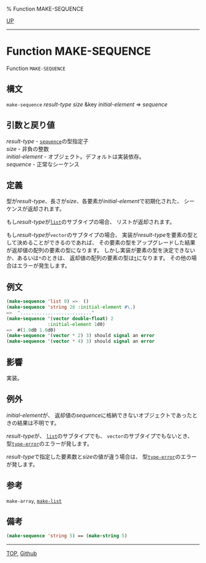 % Function MAKE-SEQUENCE

[UP](17.3.html)  

---

# Function **MAKE-SEQUENCE**


Function `MAKE-SEQUENCE`


## 構文

`make-sequence` *result-type* *size* &key *initial-element* => *sequence*


## 引数と戻り値

*result-type* - [`sequence`](17.3.sequence.html)の型指定子  
*size* - 非負の整数  
*initial-element* - オブジェクト。デフォルトは実装依存。  
*sequence* - 正常なシーケンス


## 定義

型が*result-type*、長さが*size*、各要素が*initial-element*で初期化された、
シーケンスが返却されます。

もし*result-type*が[`list`](14.2.list-system-class.html)のサブタイプの場合、
リストが返却されます。

もし*result-type*が`vector`のサブタイプの場合、
実装が*result-type*を要素の型として決めることができるのであれば、
その要素の型をアップグレードした結果が返却値の配列の要素の型になります。
しかし実装が要素の型を決定できないか、あるいは`*`のときは、
返却値の配列の要素の型は[`t`](4.4.t-system-class.html)になります。
その他の場合はエラーが発生します。


## 例文

```lisp
(make-sequence 'list 0) =>  ()
(make-sequence 'string 26 :initial-element #\.) 
=>  ".........................."
(make-sequence '(vector double-float) 2
               :initial-element 1d0)
=>  #(1.0d0 1.0d0)
(make-sequence '(vector * 2) 3) should signal an error
(make-sequence '(vector * 4) 3) should signal an error
```


## 影響

実装。


## 例外

*initial-element*が、
返却値の*sequence*に格納できないオブジェクトであったときの結果は不明です。

*result-type*が、
[`list`](14.2.list-system-class.html)のサブタイプでも、
`vector`のサブタイプでもないとき、
型[`type-error`](4.4.type-error.html)のエラーが発します。

*result-type*で指定した要素数と*size*の値が違う場合は、
型[`type-error`](4.4.type-error.html)のエラーが発します。


## 参考

`make-array`,
[`make-list`](14.2.make-list.html)


## 備考

```lisp
(make-sequence 'string 5) == (make-string 5)
```


---
[TOP](index.html),  [Github](https://github.com/nptcl/npt-japanese)

